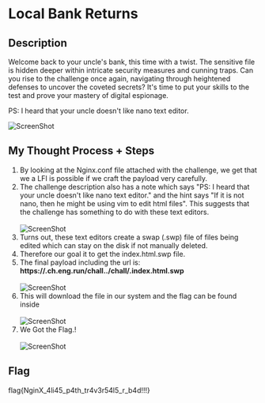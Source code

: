 # Local Bank Returns

## Description

Welcome back to your uncle's bank, this time with a twist. The sensitive file is hidden deeper within intricate security measures and cunning traps. Can you rise to the challenge once again, navigating through heightened defenses to uncover the coveted secrets? It's time to put your skills to the test and prove your mastery of digital espionage.

PS: I heard that your uncle doesn't like nano text editor.

![ScreenShot](https://github.com/sahil3276/NCIIPC-W3B/blob/main/Web%20Challenges/Local%20Bank%20Returns/Images/1.jpg)

## My Thought Process + Steps

1. By looking at the Nginx.conf file attached with the challenge, we get that we a LFI is possible if we craft the payload very carefully.
2. The challenge description also has a note which says "PS: I heard that your uncle doesn't like nano text editor." and the hint says "If it is not nano, then he might be using vim to edit html files". This suggests that the challenge has something to do with these text editors. <br><br> ![ScreenShot](https://github.com/sahil3276/NCIIPC-W3B/blob/main/Web%20Challenges/Local%20Bank%20Returns/Images/2.jpg)
3. Turns out, these text editors create a swap (.swp) file of files being edited which can stay on the disk if not manually deleted.
4. Therefore our goal it to get the index.html.swp file.
5. The final payload including the url is: **https://<id>.ch.eng.run/chall../chall/.index.html.swp** <br><br> ![ScreenShot](https://github.com/sahil3276/NCIIPC-W3B/blob/main/Web%20Challenges/Local%20Bank%20Returns/Images/3.jpg)
6. This will download the file in our system and the flag can be found inside <br><br> ![ScreenShot](https://github.com/sahil3276/NCIIPC-W3B/blob/main/Web%20Challenges/Local%20Bank%20Returns/Images/4.jpg)
7. We Got the Flag.!
<br><br>  ![ScreenShot](https://github.com/sahil3276/NCIIPC-W3B/blob/main/Web%20Challenges/Local%20Bank%20Returns/Images/5.jpg)
## Flag

flag{NginX_4li45_p4th_tr4v3r54l5_r_b4d!!!}
